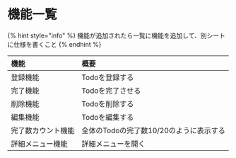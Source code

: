 # 機能一覧

{% hint style="info" %}
機能が追加されたら一覧に機能を追加して、別シートに仕様を書くこと
{% endhint %}

| 機能 | 概要 |
| :--- | :--- |
| 登録機能 | Todoを登録する |
| 完了機能 | Todoを完了させる |
| 削除機能 | Todoを削除する |
| 編集機能 | Todoを編集する |
| 完了数カウント機能 | 全体のTodoの完了数10/20のように表示する |
| 詳細メニュー機能 | 詳細メニューを開く |




